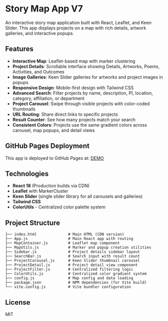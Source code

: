 # Story Map App V7

An interactive story map application built with React, Leaflet, and Keen Slider. This app displays projects on a map with rich details, artwork galleries, and interactive popups.


## Features

- **Interactive Map**: Leaflet-based map with marker clustering
- **Project Details**: Scrollable interface showing Details, Artworks, Poems, Activities, and Outcomes
- **Image Galleries**: Keen Slider galleries for artworks and project images in popups
- **Responsive Design**: Mobile-first design with Tailwind CSS
- **Advanced Search**: Filter projects by name, description, PI, location, category, affiliation, or department
- **Project Carousel**: Swipe through visible projects with color-coded thumbnails
- **URL Routing**: Share direct links to specific projects
- **Result Counter**: See how many projects match your search
- **Consistent Colors**: Projects use the same gradient colors across carousel, map popups, and detail views

## GitHub Pages Deployment

This app is deployed to GitHub Pages at: [DEMO](https://adamfehse.github.io/mapappv7/) 

## Technologies

- **React 18** (Production builds via CDN)
- **Leaflet** with MarkerCluster
- **Keen Slider** (single slider library for all carousels and galleries)
- **Tailwind CSS**
- **ColorUtils** - Centralized color palette system

## Project Structure

```
├── index.html              # Main HTML (CDN version)
├── App.js                  # Main React app with routing
├── MapContainer.js         # Leaflet map component
├── MapUtils.js             # Marker and popup creation utilities
├── Sidebar.js              # Project details sidebar layout
├── SearchBar.js            # Search input with result count
├── ProjectCarousel.js      # Keen Slider thumbnail carousel
├── ProjectDetail.js        # Project detail view component
├── ProjectFilter.js        # Centralized filtering logic
├── ColorUtils.js           # Centralized color gradient system
├── config.js               # Map config and data loading
├── package.json            # NPM dependencies (for Vite build)
└── vite.config.js          # Vite bundler configuration
```

## License

MIT
